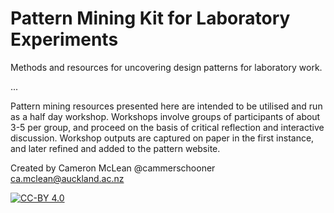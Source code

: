 Pattern Mining Kit for Laboratory Experiments
=============================================

Methods and resources for uncovering design patterns for laboratory work.

...

Pattern mining resources presented here are intended to be utilised and run as a half day workshop.
Workshops involve groups of participants of about 3-5 per group, and proceed on the basis of critical reflection and interactive discussion.
Workshop outputs are captured on paper in the first instance, and later refined and added to the pattern website. 


Created by Cameron McLean
@cammerschooner
ca.mclean@auckland.ac.nz

[![CC-BY 4.0](https://i.creativecommons.org/l/by/4.0/88x31.png)](http://creativecommons.org/licenses/by/4.0/)


